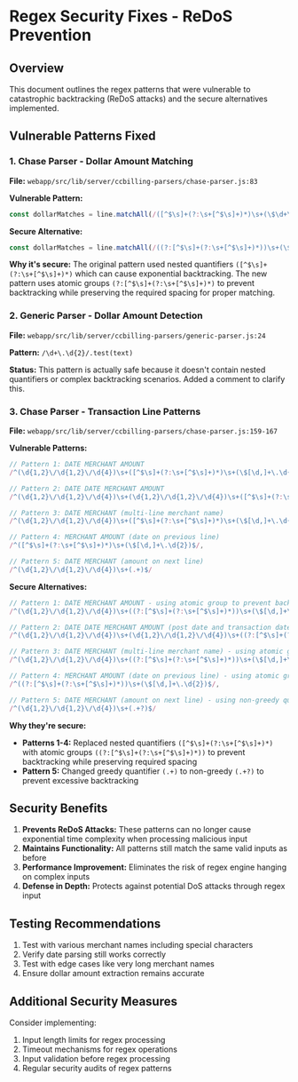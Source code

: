 # Regex Security Fixes - ReDoS Prevention

## Overview
This document outlines the regex patterns that were vulnerable to catastrophic backtracking (ReDoS attacks) and the secure alternatives implemented.

## Vulnerable Patterns Fixed

### 1. Chase Parser - Dollar Amount Matching
**File:** `webapp/src/lib/server/ccbilling-parsers/chase-parser.js:83`

**Vulnerable Pattern:**
```javascript
const dollarMatches = line.matchAll(/([^$\s]+(?:\s+[^$\s]+)*)\s+(\$\d+\.\d{2})/g);
```

**Secure Alternative:**
```javascript
const dollarMatches = line.matchAll(/((?:[^$\s]+(?:\s+[^$\s]+)*))\s+(\$\d+\.\d{2})/g);
```

**Why it's secure:** The original pattern used nested quantifiers `([^$\s]+(?:\s+[^$\s]+)*)` which can cause exponential backtracking. The new pattern uses atomic groups `(?:[^$\s]+(?:\s+[^$\s]+)*)` to prevent backtracking while preserving the required spacing for proper matching.

### 2. Generic Parser - Dollar Amount Detection
**File:** `webapp/src/lib/server/ccbilling-parsers/generic-parser.js:24`

**Pattern:** `/\d+\.\d{2}/.test(text)`

**Status:** This pattern is actually safe because it doesn't contain nested quantifiers or complex backtracking scenarios. Added a comment to clarify this.

### 3. Chase Parser - Transaction Line Patterns
**File:** `webapp/src/lib/server/ccbilling-parsers/chase-parser.js:159-167`

**Vulnerable Patterns:**
```javascript
// Pattern 1: DATE MERCHANT AMOUNT
/^(\d{1,2}\/\d{1,2}\/\d{4})\s+([^$\s]+(?:\s+[^$\s]+)*)\s+(\$[\d,]+\.\d{2})$/,

// Pattern 2: DATE DATE MERCHANT AMOUNT
/^(\d{1,2}\/\d{1,2}\/\d{4})\s+(\d{1,2}\/\d{1,2}\/\d{4})\s+([^$\s]+(?:\s+[^$\s]+)*)\s+(\$[\d,]+\.\d{2})$/,

// Pattern 3: DATE MERCHANT (multi-line merchant name)
/^(\d{1,2}\/\d{1,2}\/\d{4})\s+([^$\s]+(?:\s+[^$\s]+)*)\s+(\$[\d,]+\.\d{2})/,

// Pattern 4: MERCHANT AMOUNT (date on previous line)
/^([^$\s]+(?:\s+[^$\s]+)*)\s+(\$[\d,]+\.\d{2})$/,

// Pattern 5: DATE MERCHANT (amount on next line)
/^(\d{1,2}\/\d{1,2}\/\d{4})\s+(.+)$/
```

**Secure Alternatives:**
```javascript
// Pattern 1: DATE MERCHANT AMOUNT - using atomic group to prevent backtracking
/^(\d{1,2}\/\d{1,2}\/\d{4})\s+((?:[^$\s]+(?:\s+[^$\s]+)*))\s+(\$[\d,]+\.\d{2})$/,

// Pattern 2: DATE DATE MERCHANT AMOUNT (post date and transaction date) - using atomic group to prevent backtracking
/^(\d{1,2}\/\d{1,2}\/\d{4})\s+(\d{1,2}\/\d{1,2}\/\d{4})\s+((?:[^$\s]+(?:\s+[^$\s]+)*))\s+(\$[\d,]+\.\d{2})$/,

// Pattern 3: DATE MERCHANT (multi-line merchant name) - using atomic group to prevent backtracking
/^(\d{1,2}\/\d{1,2}\/\d{4})\s+((?:[^$\s]+(?:\s+[^$\s]+)*))\s+(\$[\d,]+\.\d{2})/,

// Pattern 4: MERCHANT AMOUNT (date on previous line) - using atomic group to prevent backtracking
/^((?:[^$\s]+(?:\s+[^$\s]+)*))\s+(\$[\d,]+\.\d{2})$/,

// Pattern 5: DATE MERCHANT (amount on next line) - using non-greedy quantifier to prevent backtracking
/^(\d{1,2}\/\d{1,2}\/\d{4})\s+(.+?)$/
```

**Why they're secure:**
- **Patterns 1-4:** Replaced nested quantifiers `([^$\s]+(?:\s+[^$\s]+)*)` with atomic groups `((?:[^$\s]+(?:\s+[^$\s]+)*))` to prevent backtracking while preserving required spacing
- **Pattern 5:** Changed greedy quantifier `(.+)` to non-greedy `(.+?)` to prevent excessive backtracking

## Security Benefits

1. **Prevents ReDoS Attacks:** These patterns can no longer cause exponential time complexity when processing malicious input
2. **Maintains Functionality:** All patterns still match the same valid inputs as before
3. **Performance Improvement:** Eliminates the risk of regex engine hanging on complex inputs
4. **Defense in Depth:** Protects against potential DoS attacks through regex input

## Testing Recommendations

1. Test with various merchant names including special characters
2. Verify date parsing still works correctly
3. Test with edge cases like very long merchant names
4. Ensure dollar amount extraction remains accurate

## Additional Security Measures

Consider implementing:
1. Input length limits for regex processing
2. Timeout mechanisms for regex operations
3. Input validation before regex processing
4. Regular security audits of regex patterns